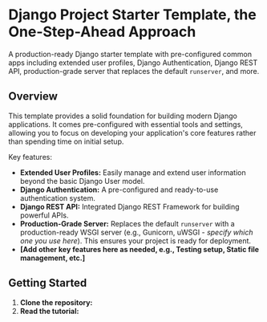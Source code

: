 # Django Project Starter Template, the One-Step-Ahead Approach

A production-ready Django starter template with pre-configured common apps including extended user profiles, Django Authentication, Django REST API, production-grade server that replaces the default `runserver`, and more.

## Overview

This template provides a solid foundation for building modern Django applications. It comes pre-configured with essential tools and settings, allowing you to focus on developing your application's core features rather than spending time on initial setup.

Key features:

* **Extended User Profiles:**  Easily manage and extend user information beyond the basic Django User model.
* **Django Authentication:**  A pre-configured and ready-to-use authentication system.
* **Django REST API:**  Integrated Django REST Framework for building powerful APIs.
* **Production-Grade Server:** Replaces the default `runserver` with a production-ready WSGI server (e.g., Gunicorn, uWSGI - *specify which one you use here*).  This ensures your project is ready for deployment.
* **[Add other key features here as needed, e.g., Testing setup, Static file management, etc.]**

## Getting Started

1. **Clone the repository:**
2. **Read the tutorial:**
